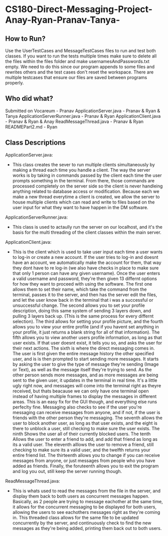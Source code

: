 # CS180-Direct-Messaging-Project-Anay-Ryan-Pranav-Tanya-

## How to Run?
Use the UserTestCases and MessageTestCases files to run and test both classes. If you want to run the tests multiple times make sure to delete all the files within the files folder and make usernamesAndPasswords.txt empty. We need to do this since our program appends to some files and rewrites others and the test cases don't reset the workspace. There are multiple testcases that ensure our files are saved between programs properly.


## Who did what?
Submitted on Vocareum - Pranav
ApplicationServer.java - Pranav & Ryan & Tanya
ApplicationServerRunner.java - Pranav & Ryan
ApplicationClient.java - Pranav & Ryan & Anay
ReadMessageThread.java - Pranav & Ryan
READMEPart2.md - Ryan


## Class Descriptions
ApplicationServer.java:
- This class creates the sever to run multiple clients simultaneously by making a thread each time you handle a client.
The way the server works is by taking in commands passed by the client each time the user prompts something in the terminal.
From there, those commands are processed completely on the server side so the client is never handleing anything related to database access or modification.
Because each we make a new thread everytime a client is created, we allow the server to house multiple clients which can read and write to files based on the user input for what they want to have happen in the DM software.


ApplicationServerRunner.java:
- This class is used to actaully run the server on our localhost, and it's the basis for the multi threading of the client classes within the main server.

ApplicationClient.java:
- This is the client which is used to take user input each time a user wants to log-in or create a new account.
If the user tries to log-in and doesnt have an account, we automatically make the account for them, that way they dont have to re log-in (we also have checks in place to make sure that only 1 person can have any given username).
Once the user enters a valid username and password, they're then given 13 differnt options for how they want to proceed with using the software.
The first one allows them to set their name, which take the command from the terminal, passes it to the server, and then has the server edit the files, and let the user know back in the terminal that i was a successful or unsuccessful change.
The second allows you to set your profile description, doing this same system of sending 3 layers down, and pulling 3 layers back up. (This is the same process for every differnt selection).
The third allows for setting your profile picture, and the fourth allows you to view your entire profile (and if you havent set anything in your profile, it just returns a blank string for all of that information).
The fifth allows you to view another users profile information, as long as that user exists. If that user doesnt exist, it tells you so, and asks the user for their next actions.
The sixth is where the direct messaging comes in. The user is first given the entire message history the other specified user, and is is then prompted to start sending more messages. It starts by asking the user to give the type of message they're sending (Image or Text), as well as the message itself they're trying to send.
As the other person sends more messages, and as more messages are being sent to the given user, it updates in the terminal in real time. It's a little ugly right now, and messages will come into the terminal right as theyre received, but thats beacause we can only have one terminal open instead of having multiple frames to display the messages in different areas. This is an easy fix for the GUI though, and everything else runs perfeclty fine.
Messaging also checks to see if the user you're messaging can receive messages from anyone, and if not, if the user is friends with the other person they're messaging. 
The seventh allows the user to block another user, as long as that user exists, and the eight is there to unblock a user, still checking to make sure the user exists.
The ninth Shows the user all of their currently blocked users.
The tenth Allows the user to enter a friend to add, and add that friend as long as its a valid user.
The eleventh alllows the user to remove a friend, still checking to make sure its a valid user, and the twelfth returns your entire friend list.
The thirteenth allows you to change if you can receive messages from anyone, or just messages from people who you have added as friends.
Finally, the foruteenth allows you to exit the program and log you out, still keep the server running though.


ReadMessageThread.java:
- This is whats used to read the messages from the file in the server, and display them back to both users as concurrent messages happen.
Basically, as 2 people are trying to message eachother at the same time, it allows for the concurrent messaging to be displayed for both users, allowing the users to see eachothers messages right as they're coming in.
This threaded class allows for the same file to be updated concurrently by the server, and continuously check to find the new messages as they're being added, printing them back out to both users.





